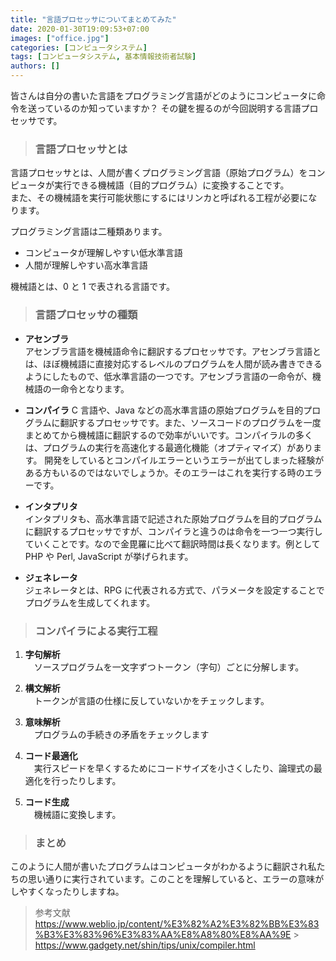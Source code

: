 ```yaml
---
title: "言語プロセッサについてまとめてみた"
date: 2020-01-30T19:09:53+07:00
images: ["office.jpg"]
categories: [コンピュータシステム]
tags: [コンピュータシステム, 基本情報技術者試験]
authors: []
---
```


皆さんは自分の書いた言語をプログラミング言語がどのようにコンピュータに命令を送っているのか知っていますか？
その鍵を握るのが今回説明する言語プロセッサです。

<!--more-->

> ### 言語プロセッサとは

言語プロセッサとは、人間が書くプログラミング言語（原始プログラム）をコンピュータが実行できる機械語（目的プログラム）に変換することです。  
また、その機械語を実行可能状態にするにはリンカと呼ばれる工程が必要になります。

プログラミング言語は二種類あります。

- コンピュータが理解しやすい低水準言語
- 人間が理解しやすい高水準言語

機械語とは、0 と 1 で表される言語です。

> ### 言語プロセッサの種類

- **アセンブラ**  
  アセンブラ言語を機械語命令に翻訳するプロセッサです。アセンブラ言語とは、ほぼ機械語に直接対応するレベルのプログラムを人間が読み書きできるようにしたもので、低水準言語の一つです。アセンブラ言語の一命令が、機械語の一命令となります。

- **コンパイラ**
  C 言語や、Java などの高水準言語の原始プログラムを目的プログラムに翻訳するプロセッサです。また、ソースコードのプログラムを一度まとめてから機械語に翻訳するので効率がいいです。コンパイラルの多くは、プログラムの実行を高速化する最適化機能（オプティマイズ）があります。
  開発をしているとコンパイルエラーというエラーが出てしまった経験がある方もいるのではないでしょうか。そのエラーはこれを実行する時のエラーです。

- **インタプリタ**  
  インタプリタも、高水準言語で記述された原始プログラムを目的プログラムに翻訳するプロセッサですが、コンパイラと違うのは命令を一つ一つ実行していくことです。なので金毘羅に比べて翻訳時間は長くなります。例として PHP や Perl, JavaScript が挙げられます。

- **ジェネレータ**  
  ジェネレータとは、RPG に代表される方式で、パラメータを設定することでプログラムを生成してくれます。

> ### コンパイラによる実行工程

1. **字句解析**  
   　ソースプログラムを一文字ずつトークン（字句）ごとに分解します。

2. **構文解析**  
   　トークンが言語の仕様に反していないかをチェックします。

3. **意味解析**  
   　プログラムの手続きの矛盾をチェックします

4. **コード最適化**  
   　実行スピードを早くするためにコードサイズを小さくしたり、論理式の最適化を行ったりします。

5. **コード生成**  
   　機械語に変換します。

> ### まとめ

このように人間が書いたプログラムはコンピュータがわかるように翻訳され私たちの思い通りに実行されています。このことを理解していると、エラーの意味がしやすくなったりしますね。

> 参考文献
> https://www.weblio.jp/content/%E3%82%A2%E3%82%BB%E3%83%B3%E3%83%96%E3%83%AA%E8%A8%80%E8%AA%9E > https://www.gadgety.net/shin/tips/unix/compiler.html
